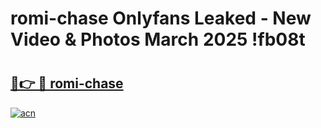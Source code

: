 # romi-chase Onlyfans Leaked - New Video & Photos March 2025 !fb08t

# <h2><a href="https://npwzcp.iuczelnia.edu.pl?title=romi-chase&ref=fb08t">🔗👉 🔴 romi-chase</a></h2>

[![acn](https://github.com/user-attachments/assets/0f9c940e-d8b0-45ae-aac7-cd30a18b3e1c)](https://npwzcp.iuczelnia.edu.pl?title=romi-chase&ref=fb08t)

